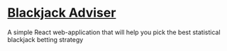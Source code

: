 # [Blackjack Adviser]()
A simple React web-application that will help you pick the best statistical blackjack betting strategy
